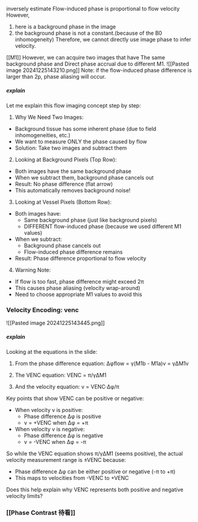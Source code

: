 inversely estimate 
Flow-induced phase is proportional to flow velocity
However,
1. here is a background phase in the image
2. the background phase is not a constant.(because of the B0 inhomogeneity)
Therefore, we cannot directly use image phase to infer velocity.

[[M1]]
However, we can acquire two images that have
The same background phase and Direct phase accrual due to different M1.
![[Pasted image 20241225143210.png]]
Note: if the flow-induced phase difference is larger than 2p, phase aliasing will occur.
##### explain
Let me explain this flow imaging concept step by step:

1. Why We Need Two Images:
- Background tissue has some inherent phase (due to field inhomogeneities, etc.)
- We want to measure ONLY the phase caused by flow
- Solution: Take two images and subtract them

2. Looking at Background Pixels (Top Row):
- Both images have the same background phase
- When we subtract them, background phase cancels out
- Result: No phase difference (flat arrow)
- This automatically removes background noise!

3. Looking at Vessel Pixels (Bottom Row):
- Both images have:
  * Same background phase (just like background pixels)
  * DIFFERENT flow-induced phase (because we used different M1 values)
- When we subtract:
  * Background phase cancels out
  * Flow-induced phase difference remains
- Result: Phase difference proportional to flow velocity

4. Warning Note:
- If flow is too fast, phase difference might exceed 2π
- This causes phase aliasing (velocity wrap-around)
- Need to choose appropriate M1 values to avoid this

### Velocity Encoding: venc
![[Pasted image 20241225143445.png]]
##### explain
Looking at the equations in the slide:

1. From the phase difference equation:
Δφflow = γ(M1b - M1a)v = γΔM1v

2. The VENC equation:
VENC = π/γΔM1

3. And the velocity equation:
v = VENC·Δφ/π

Key points that show VENC can be positive or negative:
- When velocity v is positive: 
  * Phase difference Δφ is positive
  * v = +VENC when Δφ = +π
- When velocity v is negative:
  * Phase difference Δφ is negative
  * v = -VENC when Δφ = -π

So while the VENC equation shows π/γΔM1 (seems positive), the actual velocity measurement range is ±VENC because:
- Phase difference Δφ can be either positive or negative (-π to +π)
- This maps to velocities from -VENC to +VENC

Does this help explain why VENC represents both positive and negative velocity limits?

### [[Phase Contrast 待看]]